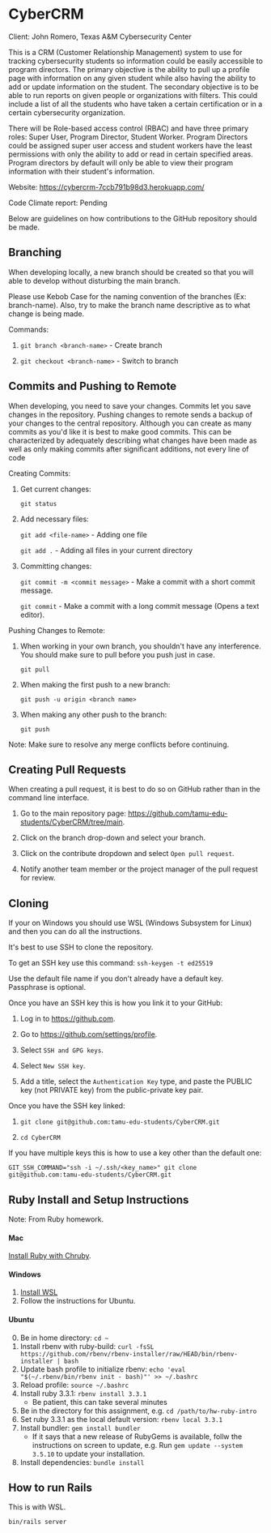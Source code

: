 # CyberCRM

Client: John Romero, Texas A&M Cybersecurity Center

This is a CRM (Customer Relationship Management) system to use for tracking cybersecurity students so information could be easily accessible to program directors. The primary objective is the ability to pull up a profile page with information on any given student while also having the ability to add or update information on the student. The secondary objective is to be able to run reports on given people or organizations with filters. This could include a list of all the students who have taken a certain certification or in a certain cybersecurity organization. 

There will be Role-based access control (RBAC) and have three primary roles: Super User, Program Director, Student Worker. Program Directors could be assigned super user access and student workers have the least permissions with only the ability to add or read in certain specified areas. Program directors by default will only be able to view their program information with their student's information. 

Website: https://cybercrm-7ccb791b98d3.herokuapp.com/

Code Climate report: Pending

Below are guidelines on how contributions to the GitHub repository should be made.

## Branching

When developing locally, a new branch should be created so that you will able to develop without disturbing the main branch. 

Please use Kebob Case for the naming convention of the branches (Ex: branch-name). Also, try to make the branch name descriptive as to what change is being made. 

Commands:

1. `git branch <branch-name>` - Create branch

2. `git checkout <branch-name>` - Switch to branch

## Commits and Pushing to Remote

When developing, you need to save your changes. Commits let you save changes in the repository. Pushing changes to remote sends a backup of your changes to the central repository. Although you can create as many commits as you'd like it is best to make good commits. This can be characterized by adequately describing what changes have been made as well as only making commits after significant additions, not every line of code

Creating Commits:

1. Get current changes:

    `git status`

2. Add necessary files:

   `git add <file-name>` - Adding one file

   `git add .` - Adding all files in your current directory

4. Committing changes:

    `git commit -m <commit message>` - Make a commit with a short commit message.

    `git commit` - Make a commit with a long commit message (Opens a text editor).

Pushing Changes to Remote:

1. When working in your own branch, you shouldn't have any interference. You should make sure to pull before you push just in case.

    `git pull`

2. When making the first push to a new branch:

    `git push -u origin <branch name>`

3. When making any other push to the branch:

    `git push`

Note: Make sure to resolve any merge conflicts before continuing.

## Creating Pull Requests

When creating a pull request, it is best to do so on GitHub rather than in the command line interface.

1. Go to the main repository page: https://github.com/tamu-edu-students/CyberCRM/tree/main.

2. Click on the branch drop-down and select your branch.

3. Click on the contribute dropdown and select `Open pull request`.

4. Notify another team member or the project manager of the pull request for review.

## Cloning

If your on Windows you should use WSL (Windows Subsystem for Linux) and then you can do all the instructions.

It's best to use SSH to clone the repository.

To get an SSH key use this command: `ssh-keygen -t ed25519`

Use the default file name if you don't already have a default key. Passphrase is optional.

Once you have an SSH key this is how you link it to your GitHub:

1. Log in to https://github.com.

2. Go to https://github.com/settings/profile.

3. Select `SSH and GPG keys`.

4. Select `New SSH key`.

5. Add a title, select the `Authentication Key` type, and paste the PUBLIC key (not PRIVATE key) from the public-private key pair.

Once you have the SSH key linked:

1. `git clone git@github.com:tamu-edu-students/CyberCRM.git`

2. `cd CyberCRM`

If you have multiple keys this is how to use a key other than the default one:

`GIT_SSH_COMMAND="ssh -i ~/.ssh/<key_name>" git clone git@github.com:tamu-edu-students/CyberCRM.git`

## Ruby Install and Setup Instructions

Note: From Ruby homework.

#### Mac
[Install Ruby with Chruby](ruby_version_control_on_mac.md).

#### Windows
1. [Install WSL](https://learn.microsoft.com/en-us/windows/wsl/install)
2. Follow the instructions for Ubuntu.

#### Ubuntu

0. Be in home directory: `cd ~`
1. Install rbenv with ruby-build: `curl -fsSL https://github.com/rbenv/rbenv-installer/raw/HEAD/bin/rbenv-installer | bash`
3. Update bash profile to initialize rbenv: `echo 'eval "$(~/.rbenv/bin/rbenv init - bash)"' >> ~/.bashrc`
4. Reload profile: `source ~/.bashrc`
5. Install ruby 3.3.1: `rbenv install 3.3.1`
   * Be patient, this can take several minutes
6. Be in the directory for this assignment, e.g. `cd /path/to/hw-ruby-intro` 
7. Set ruby 3.3.1 as the local default version: `rbenv local 3.3.1`
8. Install bundler: `gem install bundler`
   * If it says that a new release of RubyGems is available, follw the instructions on screen to update, e.g. Run `gem update --system 3.5.10` to update your installation.
9. Install dependencies: `bundle install`

## How to run Rails

This is with WSL.

`bin/rails server`
